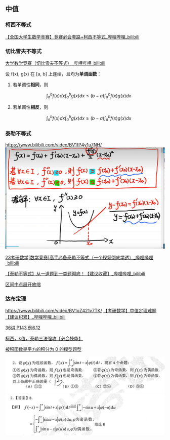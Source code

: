 ## 中值

### 柯西不等式

[【全国大学生数学竞赛】竞赛必会套路+柯西不等式_哔哩哔哩_bilibili](https://www.bilibili.com/video/BV11DpKekELE/)

### 切比雪夫不等式

[大学数学竞赛（切比雪夫不等式）_哔哩哔哩_bilibili](https://www.bilibili.com/video/BV1QY411V7h4/?p=2)

设 f(x), g(x) 在 [a, b] 上连续，且均为**单调函数**：

1. 若单调性**相同**，则

   $$
   \int_a^b f(x) dx \int_a^b g(x) dx \leq (b - a) \int_a^b f(x) g(x) dx
   $$

2. 若单调性**相反**，则

   $$
   \int_a^b f(x) dx \int_a^b g(x) dx \geq (b - a) \int_a^b f(x) g(x) dx
   $$

### 泰勒不等式

<https://www.bilibili.com/video/BV1fP4y1u7NH/>
![](images/Pasted%20image%2020240911160736.png)

[23考研数学[数学竞赛]高手必备泰勒不等式（一个视频彻底学透）_哔哩哔哩_bilibili](https://www.bilibili.com/video/BV1fP4y1u7NH/)

[【泰勒不等式】从一道题到一类题彻底！【建议收藏】_哔哩哔哩_bilibili](https://www.bilibili.com/video/BV1eT42167mX/)

[区间中点展开放缩](https://www.bilibili.com/video/BV1uQ4Ue2EJ3/)

### 达布定理

<https://www.bilibili.com/video/BV1oZ421v7TK/>
[【考研数学】中值定理难题【建议积累】_哔哩哔哩_bilibili](https://www.bilibili.com/video/BV1oZ421v7TK/)

[36讲 P143 例6.12](#)

[柯西，k值，泰勒三法强攻【必会技能】](https://www.bilibili.com/video/BV1MgtaeeEsa/)

[被积函数是平方的积分为 0 的模型题型](https://www.bilibili.com/video/BV1CS4QeyEAB/)

![](images/Pasted%20image%2020241014101009.png)![](images/Pasted%20image%2020241014101013.png)
